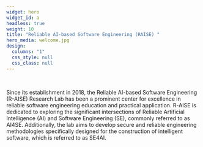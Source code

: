 ```yaml
---
widget: hero
widget_id: a
headless: true
weight: 10
title: "Reliable AI-based Software Engineering (RAISE) "
hero_media: welcome.jpg
design:
  columns: "1"
  css_style: null
  css_class: null
---
```

<br>

Since its establishment in 2018, the Reliable AI-based Software Engineering (R-AISE) Research Lab has been a prominent center for excellence in reliable software engineering education and practical application. R-AISE is dedicated to exploring the significant intersections of Reliable Artificial Intelligence (AI) and Software Engineering (SE), commonly referred to as AI4SE. Additionally, the lab aims to develop secure and reliable engineering methodologies specifically designed for the construction of intelligent software, which is referred to as SE4AI.
